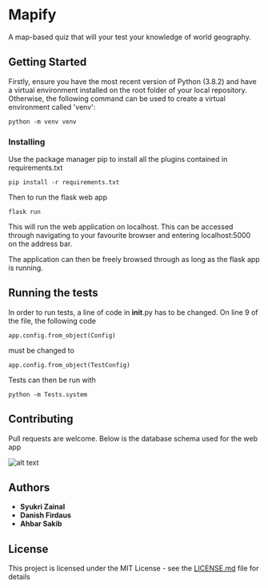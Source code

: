 ﻿# Mapify

A map-based quiz that will your test your knowledge of world geography.

## Getting Started

Firstly, ensure you have the most recent version of Python (3.8.2) and have a virtual environment installed on the root folder of your local repository. Otherwise, the following command can be used to create a virtual environment called 'venv':
```
python -m venv venv
```

### Installing

Use the package manager pip to install all the plugins contained in requirements.txt

```
pip install -r requirements.txt
```
Then to run the flask web app
```
flask run
```

This will run the web application on localhost. This can be accessed through navigating to your favourite browser and entering localhost:5000 on the address bar.

The application can then be freely browsed through as long as the flask app is running.

## Running the tests

In order to run tests, a line of code in __init__.py has to be changed. On line 9 of the file, the following code

```
app.config.from_object(Config)
```
 must be changed to
```
app.config.from_object(TestConfig)
```

Tests can then be run with

```
python -m Tests.system
```

## Contributing

Pull requests are welcome. Below is the database schema used for the web app

![alt text](https://github.com/msyukri-zaidin/CITS3403-Project-1/tree/master/images/schema.jpg?raw=true)
## Authors

* **Syukri Zainal**
* **Danish Firdaus**
* **Ahbar Sakib**

## License

This project is licensed under the MIT License - see the [LICENSE.md](LICENSE.md) file for details
